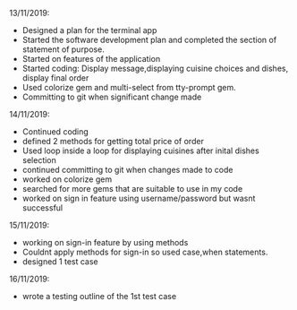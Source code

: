 13/11/2019:
- Designed a plan for the terminal app 
- Started the software development plan and completed the section of statement of purpose.
- Started on features of the application
- Started coding: Display message,displaying cuisine choices and dishes, display final order
- Used colorize gem and multi-select from tty-prompt gem.
- Committing to git when significant change made


14/11/2019:
- Continued coding 
- defined 2 methods for getting total price of order
- Used loop inside a loop for displaying cuisines after inital dishes selection
- continued committing to git when changes made to code
- worked on colorize gem
- searched for more gems that are suitable to use in my code
- worked on sign in feature using username/password but wasnt successful

15/11/2019:
- working on sign-in feature by using methods
- Couldnt apply methods for sign-in so used case,when statements.
- designed 1 test case

16/11/2019:
- wrote a testing outline of the 1st test case

